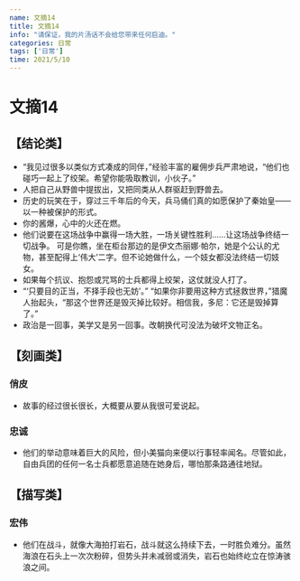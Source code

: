 ```yaml
---
name: 文摘14
title: 文摘14
info: "请保证，我的片汤话不会给您带来任何启迪。"
categories: 日常
tags: ['日常']
time: 2021/5/10
---
```


# 文摘14

## 【结论类】

- “我见过很多以类似方式凑成的同伴，”经验丰富的雇佣步兵严肃地说，“他们也碰巧一起上了绞架。希望你能吸取教训，小伙子。”
- 人把自己从野兽中提拔出，又把同类从人群驱赶到野兽去。
- 历史的玩笑在于，穿过三千年后的今天，兵马俑们真的如愿保护了秦始皇——以一种被保护的形式。
- 你的酱爆，心中的火还在燃。
- 他们说要在这场战争中赢得一场大胜，一场关键性胜利……让这场战争终结一切战争。
  可是你瞧，坐在柜台那边的是伊文杰丽娜·帕尔，她是个公认的尤物，甚至配得上‘伟大’二字。但不论她做什么，一个妓女都没法终结一切妓女。
- 如果每个抗议、抱怨或咒骂的士兵都得上绞架，这仗就没人打了。
- “‘只要目的正当，不择手段也无妨’。”
  “如果你非要用这种方式拯救世界，”猎魔人抬起头，“那这个世界还是毁灭掉比较好。相信我，多尼：它还是毁掉算了。”
- 政治是一回事，美学又是另一回事。改朝换代可没法为破坏文物正名。

## 【刻画类】

### 俏皮

- 故事的经过很长很长，大概要从要从我很可爱说起。

### 忠诚

- 他们的举动意味着巨大的风险，但小美猫向来便以行事轻率闻名。尽管如此，自由兵团的任何一名士兵都愿意追随在她身后，哪怕那条路通往地狱。

## 【描写类】

### 宏伟

- 他们在战斗，就像大海拍打岩石，战斗就这么持续下去，一时胜负难分。虽然海浪在石头上一次次粉碎，但势头并未减弱或消失，岩石也始终屹立在惊涛骇浪之间。




